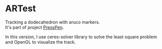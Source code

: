 # ARTest
Tracking a dodecahedron with aruco markers.  
It's part of project [PressPen](https://github.com/neconeconeco/PressPen).
  
In this version, I use ceres-solver library to solve the least square problem and OpenGL to visualize the track.
